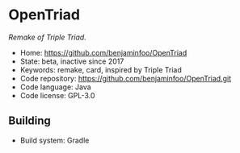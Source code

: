 # OpenTriad

_Remake of Triple Triad._

- Home: https://github.com/benjaminfoo/OpenTriad
- State: beta, inactive since 2017
- Keywords: remake, card, inspired by Triple Triad
- Code repository: https://github.com/benjaminfoo/OpenTriad.git
- Code language: Java
- Code license: GPL-3.0

## Building

- Build system: Gradle
